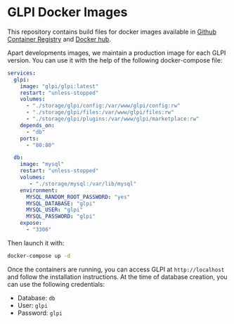 # GLPI Docker Images

This repository contains build files for docker images available in [Github Container Registry](https://github.com/orgs/glpi-project/packages?ecosystem=container) and [Docker hub](https://hub.docker.com/r/glpi/glpi).

Apart developments images, we maintain a production image for each GLPI version.
You can use it with the help of the following docker-compose file:

```yaml
services:
  glpi:
    image: "glpi/glpi:latest"
    restart: "unless-stopped"
    volumes:
      - "./storage/glpi/config:/var/www/glpi/config:rw"
      - "./storage/glpi/files:/var/www/glpi/files:rw"
      - "./storage/glpi/plugins:/var/www/glpi/marketplace:rw"
    depends_on:
      - "db"
    ports:
      - "80:80"

  db:
    image: "mysql"
    restart: "unless-stopped"
    volumes:
       - "./storage/mysql:/var/lib/mysql"
    environment:
      MYSQL_RANDOM_ROOT_PASSWORD: "yes"
      MYSQL_DATABASE: "glpi"
      MYSQL_USER: "glpi"
      MYSQL_PASSWORD: "glpi"
    expose:
      - "3306"
```

Then launch it with:

```bash
docker-compose up -d
```

Once the containers are running, you can access GLPI at `http://localhost` and follow the installation instructions.
At the time of database creation, you can use the following credentials:
- Database: `db`
- User: `glpi`
- Password: `glpi`
